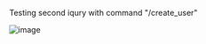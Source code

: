 Testing second iqury with command "/create_user"

![image](https://user-images.githubusercontent.com/62243357/119563827-bac07180-bdb0-11eb-80e7-46730c7ff8c1.png)
